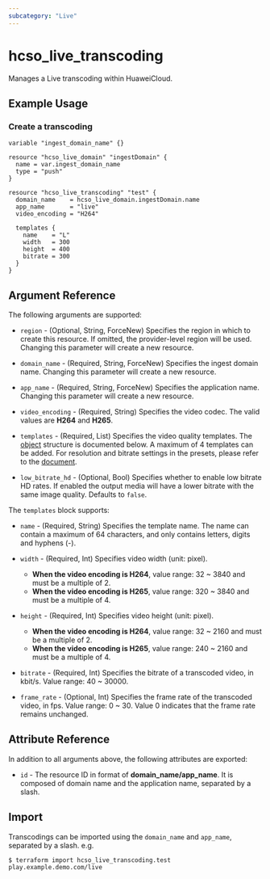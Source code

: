 ```yaml
---
subcategory: "Live"
---
```


# hcso_live_transcoding

Manages a Live transcoding within HuaweiCloud.

## Example Usage

### Create a transcoding

```hcl
variable "ingest_domain_name" {}

resource "hcso_live_domain" "ingestDomain" {
  name = var.ingest_domain_name
  type = "push"
}

resource "hcso_live_transcoding" "test" {
  domain_name    = hcso_live_domain.ingestDomain.name
  app_name       = "live"
  video_encoding = "H264"

  templates {
    name    = "L"
    width   = 300
    height  = 400
    bitrate = 300
  }
}
```

## Argument Reference

The following arguments are supported:

* `region` - (Optional, String, ForceNew) Specifies the region in which to create this resource. If omitted,
the provider-level region will be used. Changing this parameter will create a new resource.

* `domain_name` - (Required, String, ForceNew) Specifies the ingest domain name.
Changing this parameter will create a new resource.

* `app_name` - (Required, String, ForceNew) Specifies the application name.
Changing this parameter will create a new resource.

* `video_encoding` - (Required, String) Specifies the video codec. The valid values are **H264** and **H265**.

* `templates` - (Required, List) Specifies the video quality templates.
The [object](#templates_resource) structure is documented below. A maximum of 4 templates can be added.
For resolution and bitrate settings in the presets,
please refer to the [document](https://support.huaweicloud.com/intl/en-us/usermanual-live/live01000802.html).

* `low_bitrate_hd` - (Optional, Bool) Specifies whether to enable low bitrate HD rates. If enabled
the output media will have a lower bitrate with the same image quality. Defaults to `false`.

<a name="templates_resource"></a>
The `templates` block supports:

* `name` - (Required, String) Specifies the template name. The name can contain a maximum of 64 characters, and only
contains letters, digits and hyphens (-).

* `width` - (Required, Int) Specifies video width (unit: pixel).
  + **When the video encoding is H264**, value range: 32 ~ 3840 and must be a multiple of 2.
  + **When the video encoding is H265**, value range: 320 ~ 3840 and must be a multiple of 4.

* `height` - (Required, Int) Specifies video height (unit: pixel).
  + **When the video encoding is H264**, value range: 32 ~ 2160 and must be a multiple of 2.
  + **When the video encoding is H265**, value range: 240 ~ 2160 and must be a multiple of 4.

* `bitrate` - (Required, Int) Specifies the bitrate of a transcoded video, in kbit/s. Value range: 40 ~ 30000.

* `frame_rate` - (Optional, Int) Specifies the frame rate of the transcoded video, in fps. Value range: 0 ~ 30.
Value 0 indicates that the frame rate remains unchanged.

## Attribute Reference

In addition to all arguments above, the following attributes are exported:

* `id` - The resource ID in format of **domain_name/app_name**. It is composed of domain name and the application name,
separated by a slash.

## Import

Transcodings can be imported using the `domain_name` and `app_name`, separated by a slash. e.g.

```
$ terraform import hcso_live_transcoding.test play.example.demo.com/live
```
